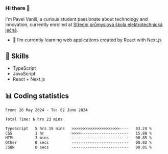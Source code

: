 ### Hi there 👋
I'm Pavel Vaniš, a curious student passionate about technology and innovation, currently enrolled at [Střední průmyslová škola elektrotechnická ječná](https://www.spsejecna.cz/).

- 🌱 I’m currently learning web applications created by React with Next.js

## 🧠 Skills
- TypeScript
- JavaScript
- React + Next.js


## 📊 Coding statistics
<!--START_SECTION:waka-->

```txt
From: 26 May 2024 - To: 02 June 2024

Total Time: 6 hrs 23 mins

TypeScript   5 hrs 19 mins   >>>>>>>>>>>>>>>>>>>>>----   83.24 %
CSS          1 hr            >>>>---------------------   15.88 %
HTML         3 mins          -------------------------   00.85 %
Other        0 secs          -------------------------   00.02 %
JSON         0 secs          -------------------------   00.01 %
```

<!--END_SECTION:waka-->
